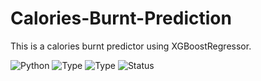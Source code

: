 # Calories-Burnt-Prediction
This is a calories burnt predictor using XGBoostRegressor.
 
![Python](https://img.shields.io/badge/python-2.x-orange.svg)
![Type](https://img.shields.io/badge/Machine-Learning-red.svg) 
![Type](https://img.shields.io/badge/Type-Supervised-yellow.svg)
![Status](https://img.shields.io/badge/Status-Completed-yellowgreen.svg)
